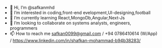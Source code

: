- 👋 Hi, I’m @safkanmhd
- 👀 I’m interested in coding,front-end evelopment,UI-designing,football
- 🌱 I’m currently learning React,MongoDb,Angular,Next-Js
- 💞️ I’m looking to collaborate on systems analysts, engineers, programmers
- 📫 How to reach me safkan0099@gmail.com / +94 0786410614 (W/App) / https://www.linkedin.com/in/shafkan-mohammad-b94b38283/

<!---
safkanmhd/safkanmhd is a ✨ special ✨ repository because its `README.md` (this file) appears on your GitHub profile.
You can click the Preview link to take a look at your changes.
--->
